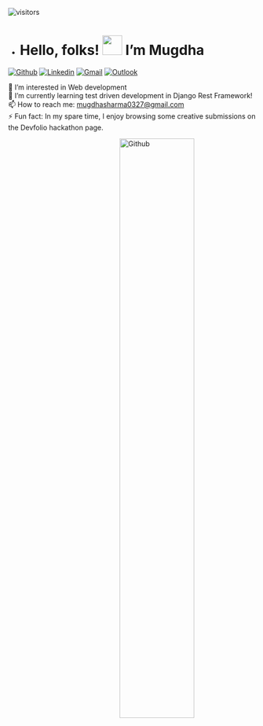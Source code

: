 ![visitors](https://visitor-badge.glitch.me/badge?page_id=mugdha273.mugdha273)
- # Hello, folks! <img src="https://media.giphy.com/media/hvRJCLFzcasrR4ia7z/giphy.gif" width="40px"> I’m Mugdha  

[![Github](https://img.shields.io/badge/-Github-000?style=flat&logo=Github&logoColor=white)](https://github.com/mugdha273)
[![Linkedin](https://img.shields.io/badge/-LinkedIn-blue?style=flat&logo=Linkedin&logoColor=white)](https://www.linkedin.com/in/mugdha-sharma-34a816200/)
[![Gmail](https://img.shields.io/badge/-Gmail-c14438?style=flat&logo=Gmail&logoColor=white)](mailto:mugdhasharma0327@gmail.com)
[![Outlook](https://img.shields.io/badge/-Outlook-0078D4?style=flat&logo=Microsoft-Outlook&logoColor=white)](mailto:mugdha0327@outlook.com)

👀 I’m interested in Web development  
🌱 I’m currently learning test driven development in Django Rest Framework!   
📫 How to reach me: mugdhasharma0327@gmail.com   
⚡ Fun fact: In my spare time, I enjoy browsing some creative submissions on the Devfolio hackathon page.

<img width="55%" align="right" alt="Github" src="https://raw.githubusercontent.com/onimur/.github/master/.resources/git-header.svg" />

